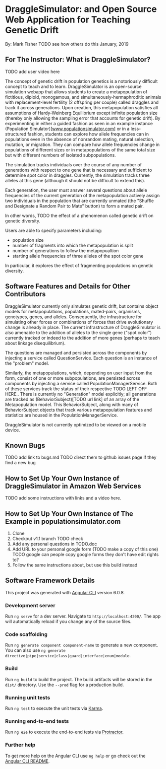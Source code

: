# DraggleSimulator: and Open Source Web Application for Teaching Genetic Drift

By: Mark Fisher TODO see how others do this
January, 2019

## For The Instructor: What is DraggleSimulator?

TODO add user video here

The concept of genetic drift in population genetics is a notoriously difficult concept to teach and to learn. DraggleSimulator is an open-source simulation webapp that allows students to create a metapopulation of fictitious, diploid, monogamous, and simultaneously-hermaphroditic animals with replacement-level fertility (2 offspring per couple) called draggles and track it across generations. Upon creation, this metapopulation satisfies all assumptions of Hardy-Weinberg Equilibrium except infinite population size (thereby only allowing the sampling error that accounts for genetic drift). By experimenting in either a guided fashion as seen in an example instance (Population Simulator)[www.populationsimulator.com] or in a less-structured fashion, students can explore how allele frequencies can in populations even in the absence of nonrandom mating, natural selection, mutation, or migration. They can compare how allele frequencies change in populations of different sizes or in metapopulations of the same total size but with different numbers of isolated subpopulations.

The simulation tracks individuals over the course of any number of generations with respect to one gene that is necessary and sufficient to determine spot color in draggles. Currently, the simulation tracks three alleles at this gene (although it should not be difficult to extend this).

Each generation, the user must answer several questions about allele frequencies of the current generation of the metapopulation actively assign two individuals in the population that are currently unmated (the "Shuffle and Designate a Random Pair to Mate" button) to form a mated pair.

In other words, TODO the effect of a phenomenon called genetic drift on genetic diversity.

Users are able to specify parameters including:
 * population size
 * number of fragments into which the metapopulation is split
 * number of generations to follow the metapopualtion
 * starting allele frequencies of three alleles of the spot color gene

In particular, it explores the effect of fragmenting populations on genetic diversity.

## Software Features and Details for Other Contributors

DraggleSimulator currently only simulates genetic drift, but contains object models for metapopulations, populations, mated-pairs, organisms, genotypes, genes, and alleles. Consequently, the infrastructure for simulating other forces or combinations of forces that drive evolutionary change is already in place. The current infrastructure of DraggleSimulator is also amenable to the addition of alleles to the single gene ("spot color") currently tracked or indeed to the addition of more genes (perhaps to teach about linkage disequilibrium).

The questions are managed and persisted across the components by injecting a service called QuestionService. Each question is an instance of the "problem" model.

Similarly, the metapopulations, which, depending on user input from the form, consist of one or more subpopulations, are persisted across components by injecting a service called PopulationManagerService. Both of these services track the status of their respective TODO LEFT OFF HERE.. There is currently no "Generation" model explicitly; all generations are tracked as (BehaviorSubject)[TODO url link] of an array of the Metapopulation model. This BehaviorSubject, along with many of BehaviorSubject objects that track various metapopulation features and statistics are housed in the PopulationManagerService.

DraggleSimulator is not currently optimized to be viewed on a mobile device.

## Known Bugs
TODO add link to bugs.md
TODO direct them to github issues page if they find a new bug

## How to Set Up Your Own Instance of DraggleSimulator in Amazon Web Services
TODO add some instructions with links and a video here.

## How to Set Up Your Own Instance of The Example in populationsimulator.com

1. Clone
1. Checkout v1.1 branch TODO check
1. Add any personal questions in TODO.doc
1. Add URL to your personal google form (TODO make a copy of this one) TODO google can people copy google forms they don't have edit rights to?
1. Follow the same instructions about, but use this build instead

## Software Framework Details

This project was generated with [Angular CLI](https://github.com/angular/angular-cli) version 6.0.8.

### Development server

Run `ng serve` for a dev server. Navigate to `http://localhost:4200/`. The app will automatically reload if you change any of the source files.

### Code scaffolding

Run `ng generate component component-name` to generate a new component. You can also use `ng generate directive|pipe|service|class|guard|interface|enum|module`.

### Build

Run `ng build` to build the project. The build artifacts will be stored in the `dist/` directory. Use the `--prod` flag for a production build.

### Running unit tests

Run `ng test` to execute the unit tests via [Karma](https://karma-runner.github.io).

### Running end-to-end tests

Run `ng e2e` to execute the end-to-end tests via [Protractor](http://www.protractortest.org/).

### Further help

To get more help on the Angular CLI use `ng help` or go check out the [Angular CLI README](https://github.com/angular/angular-cli/blob/master/README.md).
